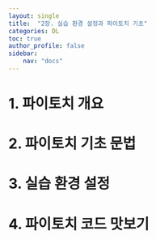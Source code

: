 ```yaml
---
layout: single
title:  "2장. 실습 환경 설정과 파이토치 기초"
categories: DL
toc: true
author_profile: false
sidebar:
    nav: "docs"
---
```


# **1. 파이토치 개요**

# **2. 파이토치 기초 문법**

# **3. 실습 환경 설정**

# **4. 파이토치 코드 맛보기**
